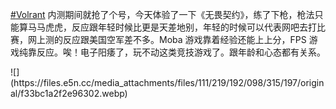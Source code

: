<p><a href="https://e5n.cc/tags/Volrant" class="mention hashtag" rel="tag">#<span>Volrant</span></a> 内测期间就抢了个号，今天体验了一下《无畏契约》，练了下枪，枪法只能算马马虎虎，反应跟年轻时候比更是天差地别，年轻的时候可以代表网吧去打比赛，网上测的反应跟美国空军差不多。Moba 游戏靠着经验还能上上分，FPS 游戏纯靠反应。唉！电子阳痿了，玩不动这类竞技游戏了。跟年龄和心态都有关系。</p>
![](https://files.e5n.cc/media_attachments/files/111/219/192/098/315/197/original/f33bc1a2f2e96302.webp)